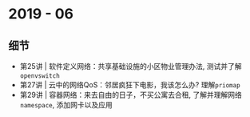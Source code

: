 # 2019 - 06

## 细节

* 第25讲 | 软件定义网络：共享基础设施的小区物业管理办法, 测试并了解`openvswitch`
* 第27讲 | 云中的网络QoS：邻居疯狂下电影，我该怎么办? 理解`priomap`
* 第29讲 | 容器网络：来去自由的日子，不买公寓去合租, 了解并理解网络`namespace`, 添加网卡以及应用